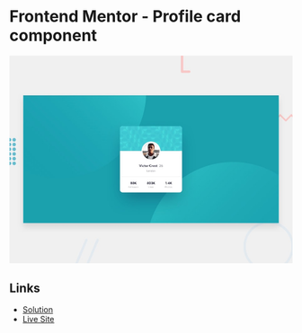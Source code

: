 # Frontend Mentor - Profile card component

![Design preview for the Profile card component coding challenge](./design/desktop-preview.jpg)

## Links

- [Solution](https://www.frontendmentor.io/solutions/profile-card-component-scss-trying-calc-to-center-picture-HJyKC5dL5)
- [Live Site](https://lucianodlima.github.io/FrontendMentor-Profile-card-component/)
